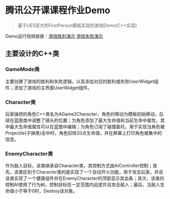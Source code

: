 # 腾讯公开课课程作业Demo
>基于UE5官方的FirstPerson模板实现的游戏Demo(C++实现)

Demo运行视频链接：[游戏胜利演示](https://www.bilibili.com/video/BV1HaNxe1Eos/?spm_id_from=333.788.top_right_bar_window_history.content.click "点击访问") 
[游戏失败演示](https://www.bilibili.com/video/BV1waNxe1E4e/?spm_id_from=333.1007.top_right_bar_window_history.content.click "点击访问")

## 主要设计的C++类
### GameMode类
主要创建了游戏的胜利和失败逻辑，以及添加对应的胜利或失败UserWidget组件；添加了游戏的主界面UserWidget组件。
### Character类
玩家操控的角色C++类名为AGame2Character，角色的移动为模板初始移动，后续在蓝图类中调整了镜头的位置；为角色添加了最大生命值和当前生命中属性，其中最大生命值属性可以在蓝图中编辑；为角色订阅了碰撞委托，用于实现当角色被Projectile(子弹类)击中时，角色扣除20点生命值，并在屏幕上打印角色被集中的信息。
### EnemyCharacter类
作为敌人目标，该类继承自Character类，其控制方式由AIController控制；首先，该类区别于Character类的是实现了一个自动开火功能，用于攻击玩家，并且该类实现了一个健康组件并在EnemyCharacter的顶部显示其血条；其次，该类的控制AI使用了行为树，控制目标在一定范围内巡逻并且攻击敌人；最后，当敌人生命值小于等于0时，Destroy该对象。
